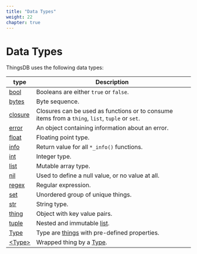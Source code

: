 ```yaml
---
title: "Data Types"
weight: 22
chapter: true
---
```


# Data Types

ThingsDB uses the following data types:

type | Description
------ | -----------
[bool](./bool) | Booleans are either `true` or `false`.
[bytes](./bytes) | Byte sequence.
[closure](./closure) | Closures can be used as functions or to consume items from a `thing`, `list`, `tuple` or `set`.
[error](./error) | An object containing information about an error.
[float](./float) | Floating point type.
[info](./info) | Return value for all `*_info()` functions.
[int](./int) | Integer type.
[list](./list) | Mutable array type.
[nil](./nil) | Used to define a null value, or no value at all.
[regex](./regex) | Regular expression.
[set](./set) | Unordered group of unique things.
[str](./str) | String type.
[thing](./thing) | Object with key value pairs.
[tuple](./tuple) | Nested and immutable [list](./list).
[Type](./type) | Type are [things](./thing) with pre-defined properties.
[&lt;Type&gt;](./wtype) | Wrapped thing by a [Type](./type).
